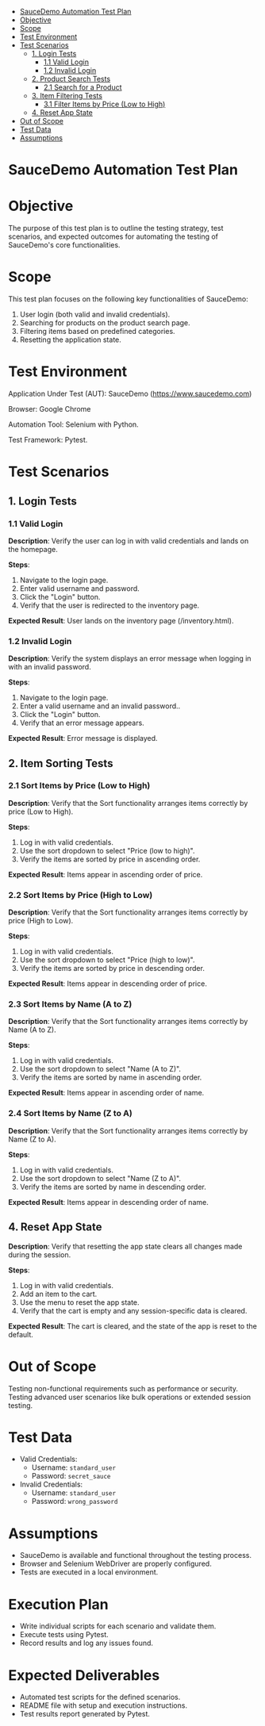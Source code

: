 <!-- TOC -->
* [SauceDemo Automation Test Plan](#saucedemo-automation-test-plan)
* [Objective](#objective)
* [Scope](#scope)
* [Test Environment](#test-environment)
* [Test Scenarios](#test-scenarios)
  * [1. Login Tests](#1-login-tests)
    * [1.1 Valid Login](#11-valid-login)
    * [1.2 Invalid Login](#12-invalid-login)
  * [2. Product Search Tests](#2-product-search-tests)
    * [2.1 Search for a Product](#21-search-for-a-product)
  * [3. Item Filtering Tests](#3-item-filtering-tests)
    * [3.1  Filter Items by Price (Low to High)](#31--filter-items-by-price-low-to-high)
  * [4. Reset App State](#4-reset-app-state)
* [Out of Scope](#out-of-scope)
* [Test Data](#test-data)
* [Assumptions](#assumptions)
<!-- TOC -->

# SauceDemo Automation Test Plan

Objective
=========

The purpose of this test plan is to outline the testing strategy, test scenarios, and expected outcomes for automating the testing of SauceDemo's core functionalities.


Scope
=====
This test plan focuses on the following key functionalities of SauceDemo:

1. User login (both valid and invalid credentials).
2. Searching for products on the product search page.
3. Filtering items based on predefined categories.
4. Resetting the application state.

Test Environment
================
Application Under Test (AUT): SauceDemo (https://www.saucedemo.com)

Browser: Google Chrome

Automation Tool: Selenium with Python.

Test Framework: Pytest.

Test Scenarios
==============

## 1. Login Tests

### 1.1 Valid Login
**Description**: Verify the user can log in with valid credentials and lands on the homepage.

**Steps**:

1. Navigate to the login page.
2. Enter valid username and password.
3. Click the "Login" button.
4. Verify that the user is redirected to the inventory page.

**Expected Result**: User lands on the inventory page (/inventory.html).

### 1.2 Invalid Login
**Description**: Verify the system displays an error message when logging in with an invalid password.

**Steps**:

1. Navigate to the login page.
2. Enter a valid username and an invalid password..
3. Click the "Login" button.
4. Verify that an error message appears.

**Expected Result**: Error message is displayed.

## 2. Item Sorting Tests

### 2.1  Sort Items by Price (Low to High)

**Description**: Verify that the Sort functionality arranges items correctly by price (Low to High).

**Steps**:
1. Log in with valid credentials.
2. Use the sort dropdown to select "Price (low to high)".
3. Verify the items are sorted by price in ascending order.

**Expected Result**: Items appear in ascending order of price.

### 2.2  Sort Items by Price (High to Low)

**Description**: Verify that the Sort functionality arranges items correctly by price (High to Low).

**Steps**:
1. Log in with valid credentials.
2. Use the sort dropdown to select "Price (high to low)".
3. Verify the items are sorted by price in descending order.

**Expected Result**: Items appear in descending order of price.

### 2.3  Sort Items by Name (A to Z)

**Description**: Verify that the Sort functionality arranges items correctly by Name (A to Z).

**Steps**:
1. Log in with valid credentials.
2. Use the sort dropdown to select "Name (A to Z)".
3. Verify the items are sorted by name in ascending order.

**Expected Result**: Items appear in ascending order of name.

### 2.4  Sort Items by Name (Z to A)

**Description**: Verify that the Sort functionality arranges items correctly by Name (Z to A).

**Steps**:
1. Log in with valid credentials.
2. Use the sort dropdown to select "Name (Z to A)".
3. Verify the items are sorted by name in descending order.

**Expected Result**: Items appear in descending order of name.

## 4. Reset App State

**Description**: Verify that resetting the app state clears all changes made during the session.

**Steps**:

1. Log in with valid credentials.
2. Add an item to the cart.
3. Use the menu to reset the app state.
4. Verify that the cart is empty and any session-specific data is cleared.

**Expected Result**: The cart is cleared, and the state of the app is reset to the default.

Out of Scope
============
Testing non-functional requirements such as performance or security.
Testing advanced user scenarios like bulk operations or extended session testing.

Test Data
=========

* Valid Credentials:
  * Username: `standard_user`
  * Password: `secret_sauce`
* Invalid Credentials:
  * Username: `standard_user`
  * Password: `wrong_password`

Assumptions
===========
* SauceDemo is available and functional throughout the testing process.
* Browser and Selenium WebDriver are properly configured.
* Tests are executed in a local environment.

Execution Plan
==============
* Write individual scripts for each scenario and validate them.
* Execute tests using Pytest.
* Record results and log any issues found.


Expected Deliverables
=====================
* Automated test scripts for the defined scenarios.
* README file with setup and execution instructions.
* Test results report generated by Pytest.
